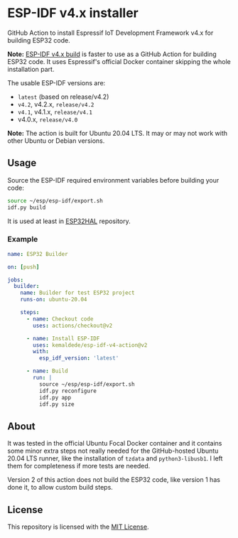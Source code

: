 # ESP-IDF v4.x installer

GitHub Action to install Espressif IoT Development Framework v4.x for building ESP32 code.

**Note:** [ESP-IDF v4.x build](https://github.com/marketplace/actions/esp-idf-v4-x-build) is faster to use as a GitHub Action for
building ESP32 code. It uses Espressif's official Docker container skipping the whole installation part.

The usable ESP-IDF versions are:

- `latest` (based on release/v4.2)
- `v4.2`, v4.2.x, `release/v4.2`
- `v4.1`, v4.1.x, `release/v4.1`
- v4.0.x, `release/v4.0`

**Note:** The action is built for Ubuntu 20.04 LTS. It may or may not work with other Ubuntu or Debian versions.

## Usage

Source the ESP-IDF required environment variables before building your code:

```sh
source ~/esp/esp-idf/export.sh
idf.py build
```

It is used at least in [ESP32HAL](https://github.com/CalinRadoni/ESP32HAL) repository.

### Example

```yml
name: ESP32 Builder

on: [push]

jobs:
  builder:
    name: Builder for test ESP32 project
    runs-on: ubuntu-20.04

    steps:
      - name: Checkout code
        uses: actions/checkout@v2

      - name: Install ESP-IDF
        uses: kemaldede/esp-idf-v4-action@v2
        with:
          esp_idf_version: 'latest'

      - name: Build
        run: |
          source ~/esp/esp-idf/export.sh
          idf.py reconfigure
          idf.py app
          idf.py size
```

## About

It was tested in the official Ubuntu Focal Docker container and it contains some minor extra steps not really needed for the GitHub-hosted Ubuntu 20.04 LTS runner, like the installation of `tzdata` and `python3-libusb1`. I left them for completeness if more tests are needed.

Version 2 of this action does not build the ESP32 code, like version 1 has done it, to allow custom build steps.

## License

This repository is licensed with the [MIT License](LICENSE).
